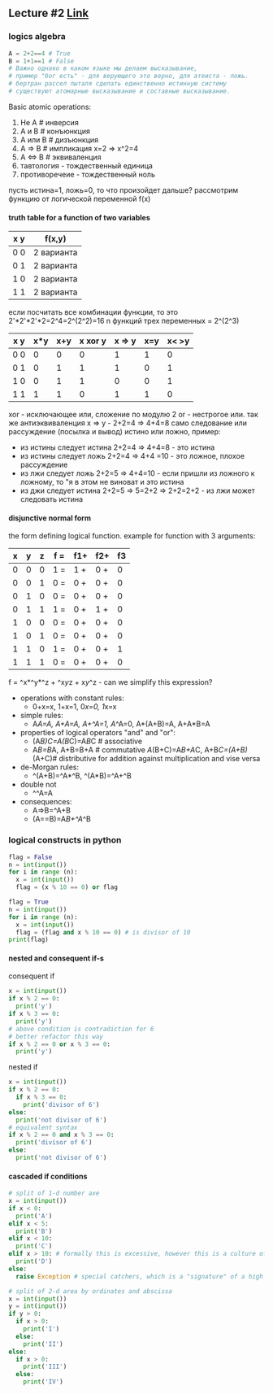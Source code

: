 ## Lecture #2 [Link](https://www.youtube.com/watch?v=ZgSx3yH7sJI&list=PLRDzFCPr95fK7tr47883DFUbm4GeOjjc0&index=2)
### logics algebra
```python
A = 2+2==4 # True
B = 1+1==1 # False 
# Важно однако в каком языке мы делаем высказывание, 
# пример "бог есть" - для верующего это верно, для атеиста - ложь.
# бертран рассел пыталя сделать единственно истинную систему
# существуют атомарные высказывание и составные высказывание.
```

Basic atomic operations:
1. Не А # инверсия
2. А и В # конъюнкция
3. А или В # дизъюнкция
4. А => В # импликация x=2 => x^2=4
5. A <=> B # эквиваленция
6. тавтология - тождественный единица
7. противоречеие - тождественный ноль

пусть истина=1, ложь=0, то что произойдет дальше?
рассмотрим функцию от логической переменной f(x)

####  truth table for a function of two variables

x y | f(x,y)
-- | --
0 0 | 2 варианта
0 1 | 2 варианта
1 0 | 2 варианта
1 1 | 2 варианта

если посчитать все комбинации функции, то это 2'*2'*2'*2=2^4=2^(2^2)=16
n функций трех переменных = 2^(2^3)

x y | x*y | x+y | x xor y | x => y | x=y | x< >y |
-- | -- | -- | -- | -- | -- | -- |
0 0 | 0 | 0 | 0 | 1 | 1 | 0 |
0 1 | 0 | 1 | 1 | 1 | 0 | 1 |
1 0 | 0 | 1 | 1 | 0 | 0 | 1 |
1 1 | 1 | 1 | 0 | 1 | 1 | 0 |

xor - исключающее или, сложение по модулю 2
or - нестрогое или. так же антиэквиваленция
x => y - 2+2=4 => 4+4=8 само следование или рассуждение  (посылка и вывод) истино или ложно, пример:
* из истины следует истина 2+2=4 => 4+4=8 - это истина
* из истины следует ложь 2+2=4 => 4+4 =10 - это ложное, плохое рассуждение
* из лжи следует ложь 2+2=5 => 4+4=10 - если пришли из ложного к ложному, то "я в этом не виноват и это истина
* из джи следует истина 2+2=5 => 5=2+2 => 2+2=2+2 - из лжи может следовать истина

#### disjunctive normal form
the form defining logical function.
example for function with 3 arguments:

 x | y | z  | f  = | f1+ | f2+ | f3 
-- | -- | --| -- | -- | -- | -- 
0  | 0 | 0 | 1 = | 1 + | 0 + | 0 
0  | 0 | 1 | 0 = | 0 + | 0 + | 0 
0  | 1 | 0 | 0 = | 0 + | 0 + | 0 
0  | 1 | 1 | 1 = | 0 + | 1 + | 0 
1  | 0 | 0 | 0 = | 0 + | 0 + | 0 
1  | 0 | 1 | 0 = | 0 + | 0 + | 0 
1  | 1 | 0 | 1 = | 0 + | 0 + | 1 
1  | 1 | 1 | 0 = | 0 + | 0 + | 0 

f = ^x*^y*^z + ^x*y*z + x*y*^z - can we simplify this expression?

* operations with constant rules:
  * 0+x=x, 1+x=1, 0*x=0, 1*x=x
* simple rules:
  * A*A=A, A+A=A, A+^A=1, A*^A=0, A*(A+B)=A, A+A*B=A
* properties of logical operators "and" and "or":
  * (A*B)*C=A*(B*C)=A*B*C # associative
  * А*В=В*А, А+В=В+А # commutative
  *A*(B+C)=A*B+A*C, A+B*C=(A+B)*(A+C)# distributive for addition against multiplication and vise versa
* de-Morgan rules:
  * ^(A+B)=^A*^B, ^(A*B)=^A+^B
* double not
  * ^^A=A
* consequences:
  * A=>B=^A+B
  * (A==B)=A*B+^A*^B

### logical constructs in python
```python
flag = False
n = int(input())
for i in range (n):
  x = int(input())
  flag = (x % 10 == 0) or flag

flag = True
n = int(input())
for i in range (n):
  x = int(input())
  flag = (flag and x % 10 == 0) # is divisor of 10
print(flag)
```
#### nested and consequent if-s
consequent if
```python
x = int(input())
if x % 2 == 0:
  print('y')
if x % 3 == 0:
  print('y')
# above condition is contradiction for 6
# better refactor this way
if x % 2 == 0 or x % 3 == 0:
  print('y')
```
nested if
```python
x = int(input())
if x % 2 == 0:
  if x % 3 == 0:
    print('divisor of 6')
else:
  print('not divisor of 6')
# equivalent syntax
if x % 2 == 0 and x % 3 == 0:
  print('divisor of 6')
else:
  print('not divisor of 6')
```
#### cascaded if conditions
```python
# split of 1-d number axe
x = int(input())
if x < 0:
  print('A')
elif x < 5:
  print('B')
elif x < 10:
  print('C')
elif x > 10: # formally this is excessive, however this is a culture of code and exception handling
  print('D')
else:
  raise Exception # special catchers, which is a "signature" of a high quality developer (contract)

# split of 2-d area by ordinates and abscissa
x = int(input())
y = int(input())
if y > 0:
  if x > 0:
    print('I')
  else:
    print('II')
else:
  if x > 0:
    print('III')
  else:
    print('IV')
```
